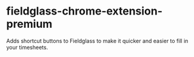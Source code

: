 # fieldglass-chrome-extension-premium
Adds shortcut buttons to Fieldglass to make it quicker and easier to fill in your timesheets.
